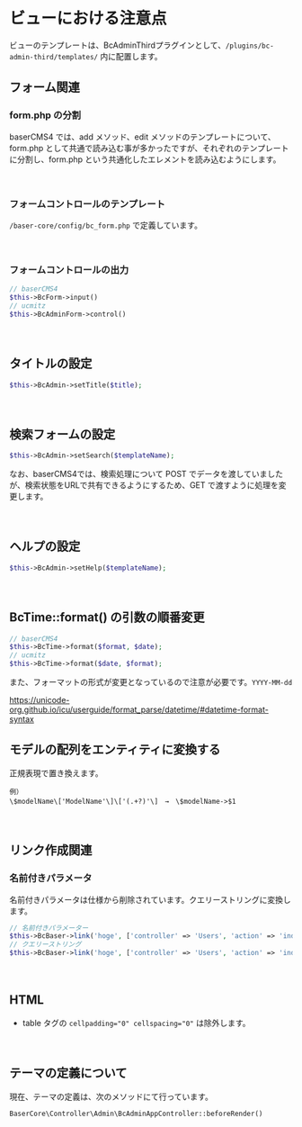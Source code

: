 # ビューにおける注意点

ビューのテンプレートは、BcAdminThirdプラグインとして、`/plugins/bc-admin-third/templates/` 内に配置します。

## フォーム関連

### form.php の分割
baserCMS4 では、add メソッド、edit メソッドのテンプレートについて、form.php として共通で読み込む事が多かったですが、それぞれのテンプレートに分割し、form.php という共通化したエレメントを読み込むようにします。

　
### フォームコントロールのテンプレート
`/baser-core/config/bc_form.php` で定義しています。

　
### フォームコントロールの出力
```php
// baserCMS4
$this->BcForm->input()
// ucmitz
$this->BcAdminForm->control()
```

　
## タイトルの設定
```php
$this->BcAdmin->setTitle($title);
```

　
## 検索フォームの設定
```php
$this->BcAdmin->setSearch($templateName);
```

なお、baserCMS4では、検索処理について POST でデータを渡していましたが、検索状態をURLで共有できるようにするため、GET で渡すように処理を変更します。

　
## ヘルプの設定
```php
$this->BcAdmin->setHelp($templateName);
```

　
## BcTime::format() の引数の順番変更

```php
// baserCMS4
$this->BcTime->format($format, $date);
// ucmitz
$this->BcTime->format($date, $format);
```

また、フォーマットの形式が変更となっているので注意が必要です。`YYYY-MM-dd`  

https://unicode-org.github.io/icu/userguide/format_parse/datetime/#datetime-format-syntax


## モデルの配列をエンティティに変換する

正規表現で置き換えます。

```
例）
\$modelName\['ModelName'\]\['(.+?)'\]　→　\$modelName->$1
```

　
## リンク作成関連

### 名前付きパラメータ

名前付きパラメータは仕様から削除されています。クエリーストリングに変換します。

```php
// 名前付きパラメーター
$this->BcBaser->link('hoge', ['controller' => 'Users', 'action' => 'index', 'name1' => 1, 'named2' => 2]);
// クエリーストリング
$this->BcBaser->link('hoge', ['controller' => 'Users', 'action' => 'index', '?' => ['name1' => 1, 'named2' => 2]]);
```

　
## HTML

- table タグの `cellpadding="0" cellspacing="0"` は除外します。

　
## テーマの定義について
現在、テーマの定義は、次のメソッドにて行っています。
```php
BaserCore\Controller\Admin\BcAdminAppController::beforeRender()
```
